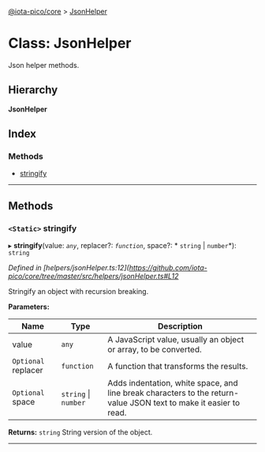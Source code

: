 [@iota-pico/core](../README.md) > [JsonHelper](../classes/jsonhelper.md)

# Class: JsonHelper

Json helper methods.

## Hierarchy

**JsonHelper**

## Index

### Methods

* [stringify](jsonhelper.md#stringify)

---

## Methods

<a id="stringify"></a>

### `<Static>` stringify

▸ **stringify**(value: *`any`*, replacer?: *`function`*, space?: * `string` &#124; `number`*): `string`

*Defined in [helpers/jsonHelper.ts:12](https://github.com/iota-pico/core/tree/master/src/helpers/jsonHelper.ts#L12*

Stringify an object with recursion breaking.

**Parameters:**

| Name | Type | Description |
| ------ | ------ | ------ |
| value | `any` |  A JavaScript value, usually an object or array, to be converted. |
| `Optional` replacer | `function` |  A function that transforms the results. |
| `Optional` space |  `string` &#124; `number`|  Adds indentation, white space, and line break characters to the return-value JSON text to make it easier to read. |

**Returns:** `string`
String version of the object.

___

